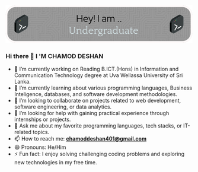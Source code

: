 
![Header](./bn.png)

### Hi there 👋 I 'M CHAMOD DESHAN 


- 🔭 I’m currently working on Reading B.ICT.(Hons) in Information and Communication Technology degree at Uva Wellassa University of Sri Lanka.
- 🌱 I’m currently learning about various programming languages, Business Inteligence, databases, and software development methodologies.
- 👯 I’m looking to collaborate on projects related to web development, software engineering, or data analytics.
- 🤔 I’m looking for help with gaining practical experience through internships or projects.
- 💬 Ask me about my favorite programming languages, tech stacks, or IT-related topics.
- 📫 How to reach me: **chamoddeshan401@gmail.com**
- 😄 Pronouns: He/Him
- ⚡ Fun fact: I enjoy solving challenging coding problems and exploring new technologies in my free time.
